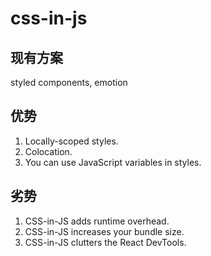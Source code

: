# css-in-js

## 现有方案

styled components, emotion

## 优势

1. Locally-scoped styles.
2. Colocation.
3. You can use JavaScript variables in styles.

## 劣势

1. CSS-in-JS adds runtime overhead.
2. CSS-in-JS increases your bundle size.
3. CSS-in-JS clutters the React DevTools.
